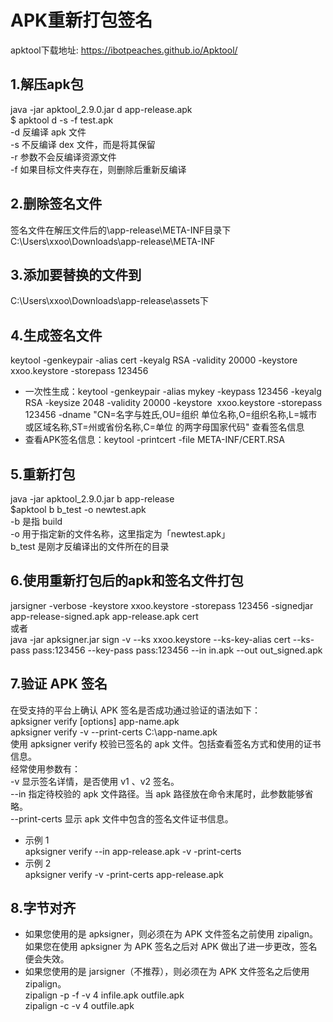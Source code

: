 # APK重新打包签名
apktool下载地址:
https://ibotpeaches.github.io/Apktool/
## 1.解压apk包
java -jar apktool_2.9.0.jar d app-release.apk  
$ apktool d -s -f test.apk  
-d 反编译 apk 文件  
-s 不反编译 dex 文件，而是将其保留  
-r 参数不会反编译资源文件  
-f 如果目标文件夹存在，则删除后重新反编译
## 2.删除签名文件
签名文件在解压文件后的\app-release\META-INF目录下 C:\Users\xxoo\Downloads\app-release\META-INF
## 3.添加要替换的文件到
C:\Users\xxoo\Downloads\app-release\assets下
## 4.生成签名文件
keytool -genkeypair -alias cert -keyalg RSA -validity 20000 -keystore xxoo.keystore -storepass 123456  
* 一次性生成：keytool -genkeypair -alias mykey -keypass 123456 -keyalg RSA -keysize 2048 -validity 20000 -keystore  xxoo.keystore -storepass 123456 -dname "CN=名字与姓氏,OU=组织 单位名称,O=组织名称,L=城市或区域名称,ST=州或省份名称,C=单位 的两字母国家代码"
查看签名信息  
* 查看APK签名信息：keytool -printcert -file META-INF/CERT.RSA
## 5.重新打包
java -jar apktool_2.9.0.jar b app-release  
$apktool b b_test -o newtest.apk  
-b 是指 build  
-o 用于指定新的文件名称，这里指定为「newtest.apk」  
b_test 是刚才反编译出的文件所在的目录  
## 6.使用重新打包后的apk和签名文件打包
jarsigner -verbose -keystore xxoo.keystore -storepass 123456 -signedjar app-release-signed.apk app-release.apk cert  
或者  
java -jar apksigner.jar sign -v --ks xxoo.keystore --ks-key-alias cert --ks-pass pass:123456 --key-pass pass:123456 --in in.apk --out out_signed.apk
## 7.验证 APK 签名
在受支持的平台上确认 APK 签名是否成功通过验证的语法如下：  
apksigner verify [options] app-name.apk  
apksigner verify -v --print-certs C:\app-name.apk  
使用 apksigner verify 校验已签名的 apk 文件。包括查看签名方式和使用的证书信息。  
经常使用参数有：  
-v 显示签名详情，是否使用 v1 、v2 签名。  
--in 指定待校验的 apk 文件路径。当 apk 路径放在命令末尾时，此参数能够省略。  
--print-certs 显示 apk 文件中包含的签名文件证书信息。  
* 示例 1  
apksigner verify --in app-release.apk -v -print-certs
* 示例 2  
apksigner verify -v -print-certs app-release.apk
## 8.字节对齐
* 如果您使用的是 apksigner，则必须在为 APK 文件签名之前使用 zipalign。如果您在使用 apksigner 为 APK 签名之后对 APK 做出了进一步更改，签名便会失效。
* 如果您使用的是 jarsigner（不推荐），则必须在为 APK 文件签名之后使用 zipalign。  
zipalign -p -f -v 4 infile.apk outfile.apk  
zipalign -c -v 4 outfile.apk

